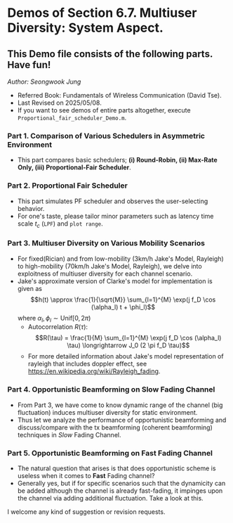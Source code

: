 # Demos of Section 6.7. Multiuser Diversity: System Aspect. 
## This Demo file consists of the following parts. Have fun!

*Author: Seongwook Jung*

- Referred Book: Fundamentals of Wireless Communication (David Tse).
- Last Revised on 2025/05/08.
- If you want to see demos of entire parts altogether, execute `Proportional_fair_scheduler_Demo.m`.


### Part 1. Comparison of Various Schedulers in Asymmetric Environment
- This part compares basic schedulers; **(i) Round-Robin, (ii) Max-Rate Only, (iii) Proportional-Fair Scheduler**.

### Part 2. Proportional Fair Scheduler
- This part simulates PF scheduler and observes the user-selecting behavior.
- For one's taste, please tailor minor parameters such as latency time scale $t_c$ (`LPF`) and `plot range`.

### Part 3. Multiuser Diversity on Various Mobility Scenarios
- For fixed(Rician) and from low-mobility (3km/h Jake's Model, Rayleigh) to high-mobility (70km/h Jake's Model, Rayleigh), we delve into exploitness of multiuser diversity for each channel scenario.
- Jake's approximate version of Clarke's model for implementation is given as $$h(t) \approx \frac{1}{\sqrt{M}} \sum_{l=1}^{M} \exp(j f_D \cos (\alpha_l) t + \phi_l)$$ where $\alpha_l, \phi_l \sim \text{Unif}[0, 2\pi)$
  - Autocorrelation $R(\tau)$: $$R(\tau) = \frac{1}{M} \sum_{l=1}^{M} \exp(j f_D \cos (\alpha_l) \tau) \longrightarrow J_0 (2 \pi f_D \tau)$$
  - For more detailed information about Jake's model representation of rayleigh that includes doppler effect, see https://en.wikipedia.org/wiki/Rayleigh_fading.

### Part 4. Opportunistic Beamforming on Slow Fading Channel
- From Part 3, we have come to know dynamic range of the channel (big fluctuation) induces multiuser diversity for static environment.
- Thus let we analyze the performance of opportunistic beamforming and discuss/compare with the tx beamforming (coherent beamforming) techniques in *Slow* Fading Channel.

### Part 5. Opportunistic Beamforming on Fast Fading Channel
- The natural question that arises is that does opportunistic scheme is useless when it comes to **Fast** Fading channel?
- Generally yes, but if for specific scenarios such that the dynamicity can be added although the channel is already fast-fading, it impinges upon the channel via adding additional fluctuation. Take a look at this.

I welcome any kind of suggestion or revision requests.
